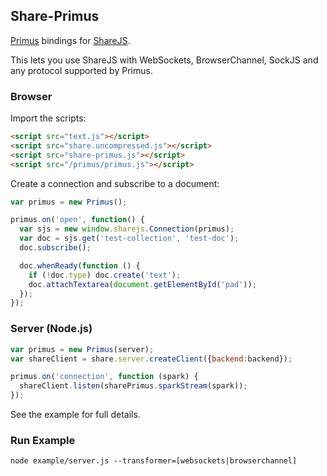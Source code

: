 ## Share-Primus

[Primus](https://github.com/primus/primus) bindings for [ShareJS](https://github.com/share/ShareJS).

This lets you use ShareJS with WebSockets, BrowserChannel, SockJS and any protocol supported by Primus.

### Browser

Import the scripts:

```html
<script src="text.js"></script>
<script src="share.uncompressed.js"></script>
<script src="share-primus.js"></script>
<script src="/primus/primus.js"></script>
```

Create a connection and subscribe to a document:

```javascript
var primus = new Primus();

primus.on('open', function() {
  var sjs = new window.sharejs.Connection(primus);
  var doc = sjs.get('test-collection', 'test-doc');
  doc.subscribe();

  doc.whenReady(function () {
    if (!doc.type) doc.create('text');
    doc.attachTextarea(document.getElementById('pad'));
  });
});
```

### Server (Node.js)

```javascript
var primus = new Primus(server);
var shareClient = share.server.createClient({backend:backend});

primus.on('connection', function (spark) {
  shareClient.listen(sharePrimus.sparkStream(spark));
});
```

See the example for full details.

### Run Example

```
node example/server.js --transformer=[websockets|browserchannel]
```


